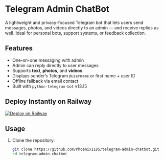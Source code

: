 # Telegram Admin ChatBot

A lightweight and privacy-focused Telegram bot that lets users send messages, photos, and videos directly to an admin — and receive replies as well. Ideal for personal bots, support systems, or feedback collection.

## Features

- One-on-one messaging with admin
- Admin can reply directly to user messages
- Supports **text**, **photos**, and **videos**
- Displays sender’s Telegram `@username` or first name + user ID
- Offline fallback via email contact
- Built with `python-telegram-bot` v13.15

## Deploy Instantly on Railway

[![Deploy on Railway](https://railway.app/button.svg)](https://railway.app/new/template?template=https://github.com/Phoenix1185/telegram-admin-chatbot)

## Usage

1. Clone the repository:
   ```bash
   git clone https://github.com/Phoenix1185/telegram-admin-chatbot.git
   cd telegram-admin-chatbot
